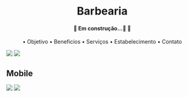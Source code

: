 <h1 align="center">Barbearia</h1>

<h4 align="center"> 
	🚧  Em construção...🚀  🚧
</h4>

<p align="center">
	• 
 <a>Objetivo</a> •
 <a>Beneficios</a> • 
 <a>Serviços</a> • 
 <a>Estabelecimento</a> • 
 <a>Contato</a> 
</p>

<img src="https://user-images.githubusercontent.com/69200574/192762783-9e2e2143-3f08-4870-ad3a-2baaef61be87.PNG"/>
<img src="https://user-images.githubusercontent.com/69200574/192762914-d5831061-3a5b-4da8-9a9b-9fea10f8120e.PNG"/>

<h2> Mobile </h2>
<img src="https://user-images.githubusercontent.com/69200574/192764140-73d33390-ff59-4564-a14d-8a1a3134639b.png"/>
<img src="https://user-images.githubusercontent.com/69200574/192768224-2d8522c4-ed86-4088-b1ec-79073425fcb5.png"/>



